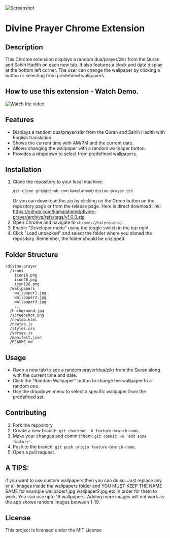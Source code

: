 
![Screenshot](screenshot.png)
# Divine Prayer Chrome Extension
## Description
This Chrome extension displays a random dua/prayer/zikr from the Quran and Sahih Hadith on each new tab. It also features a clock and date display at the bottom left corner. The user can change the wallpaper by clicking a button or selecting from predefined wallpapers.


## How to use this extension - Watch Demo.
[![Watch the video](https://img.youtube.com/vi/rcGMmEGJER0/maxresdefault.jpg)](https://youtu.be/rcGMmEGJER0)



## Features
- Displays a random dua/prayer/zikr from the Quran and Sahih Hadith with English translation.
- Shows the current time with AM/PM and the current date.
- Allows changing the wallpaper with a random wallpaper button.
- Provides a dropdown to select from predefined wallpapers.

## Installation
1. Clone the repository to your local machine:
   ```bash
   git clone git@github.com:kamalahmed/divine-prayer.git
   ```
   Or you can download the zip by clicking on the Green button on the repository page or from the relaese page. 
   Here is direct download link: https://github.com/kamalahmed/divine-prayer/archive/refs/tags/v1.0.0.zip
2. Open Chrome and navigate to `chrome://extensions/`.
3. Enable "Developer mode" using the toggle switch in the top right.
4. Click "Load unpacked" and select the folder where you cloned the repository. Remember, the folder should be unzipped. 

## Folder Structure
```
/divine-prayer
  /icons
    icon16.png
    icon48.png
    icon128.png
  /wallpapers
    wallpaper1.jpg
    wallpaper2.jpg
    wallpaper3.jpg
    ...
  /background.jpg
  /screenshot.png
  /newtab.html
  /newtab.js
  /styles.css
  /verses.js
  /manifest.json
  /README.md
```

## Usage
- Open a new tab to see a random prayer/dua/zikr from the Quran along with the current time and date.
- Click the "Random Wallpaper" button to change the wallpaper to a random one.
- Use the dropdown menu to select a specific wallpaper from the predefined set.

## Contributing
1. Fork the repository.
2. Create a new branch: `git checkout -b feature-branch-name`.
3. Make your changes and commit them: `git commit -m 'Add some feature'`.
4. Push to the branch: `git push origin feature-branch-name`.
5. Open a pull request.



## A TIPS:
if you want to use custom wallpapers then you can do so. Just replace any or all images inside the wallpapers folder and YOU MUST KEEP THE NAME SAME for example wallpaper1.jpg wallpaper2.jpg etc in order for them to work. You can use upto 19 wallpapers. Adding more images will not work as the app shows random images between 1-19.

## License
This project is licensed under the MIT License

